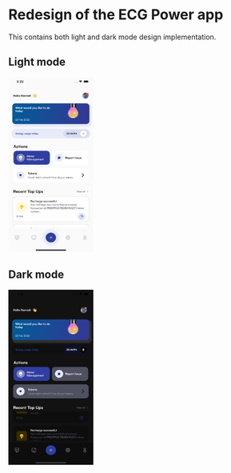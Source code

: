 # Redesign of the ECG Power app

This contains both light and dark mode design implementation.

## Light mode

<img src="https://github.com/Lormenyo/Flutter-UI-Challenges/blob/master/ECG%20App/light.png"
     alt="Light mode"
     height="350" width="170" />

<!-- ![Light mode image](https://github.com/Lormenyo/Flutter-UI-Challenges/blob/master/ECG%20App/light.png) -->

## Dark mode

<img src="https://github.com/Lormenyo/Flutter-UI-Challenges/blob/master/ECG%20App/dark.png"
     alt="Light mode"
     height="350" width="170" />

<!-- ![Dark mode image](https://github.com/Lormenyo/Flutter-UI-Challenges/blob/master/ECG%20App/dark.png) -->


